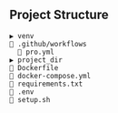 ## Project Structure
```
▶️ venv
🔽 .github/workflows
  📄 pro.yml
▶️ project_dir
📄 Dockerfile
📄 docker-compose.yml
📄 requirements.txt
📄 .env
📄 setup.sh
```
